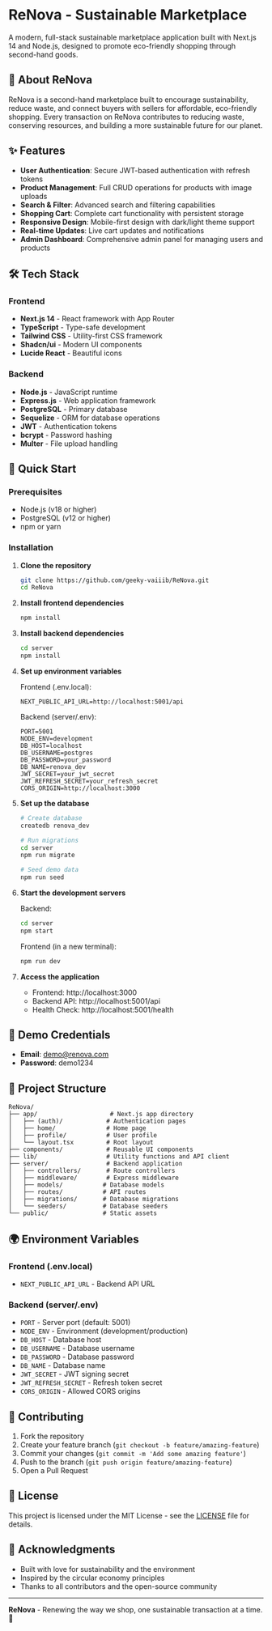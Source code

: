 # ReNova - Sustainable Marketplace

A modern, full-stack sustainable marketplace application built with Next.js 14 and Node.js, designed to promote eco-friendly shopping through second-hand goods.

## 🌱 About ReNova

ReNova is a second-hand marketplace built to encourage sustainability, reduce waste, and connect buyers with sellers for affordable, eco-friendly shopping. Every transaction on ReNova contributes to reducing waste, conserving resources, and building a more sustainable future for our planet.

## ✨ Features

- **User Authentication**: Secure JWT-based authentication with refresh tokens
- **Product Management**: Full CRUD operations for products with image uploads
- **Search & Filter**: Advanced search and filtering capabilities
- **Shopping Cart**: Complete cart functionality with persistent storage
- **Responsive Design**: Mobile-first design with dark/light theme support
- **Real-time Updates**: Live cart updates and notifications
- **Admin Dashboard**: Comprehensive admin panel for managing users and products

## 🛠️ Tech Stack

### Frontend
- **Next.js 14** - React framework with App Router
- **TypeScript** - Type-safe development
- **Tailwind CSS** - Utility-first CSS framework
- **Shadcn/ui** - Modern UI components
- **Lucide React** - Beautiful icons

### Backend
- **Node.js** - JavaScript runtime
- **Express.js** - Web application framework
- **PostgreSQL** - Primary database
- **Sequelize** - ORM for database operations
- **JWT** - Authentication tokens
- **bcrypt** - Password hashing
- **Multer** - File upload handling

## 🚀 Quick Start

### Prerequisites
- Node.js (v18 or higher)
- PostgreSQL (v12 or higher)
- npm or yarn

### Installation

1. **Clone the repository**
   ```bash
   git clone https://github.com/geeky-vaiiib/ReNova.git
   cd ReNova
   ```

2. **Install frontend dependencies**
   ```bash
   npm install
   ```

3. **Install backend dependencies**
   ```bash
   cd server
   npm install
   ```

4. **Set up environment variables**
   
   Frontend (.env.local):
   ```env
   NEXT_PUBLIC_API_URL=http://localhost:5001/api
   ```
   
   Backend (server/.env):
   ```env
   PORT=5001
   NODE_ENV=development
   DB_HOST=localhost
   DB_USERNAME=postgres
   DB_PASSWORD=your_password
   DB_NAME=renova_dev
   JWT_SECRET=your_jwt_secret
   JWT_REFRESH_SECRET=your_refresh_secret
   CORS_ORIGIN=http://localhost:3000
   ```

5. **Set up the database**
   ```bash
   # Create database
   createdb renova_dev
   
   # Run migrations
   cd server
   npm run migrate
   
   # Seed demo data
   npm run seed
   ```

6. **Start the development servers**
   
   Backend:
   ```bash
   cd server
   npm start
   ```
   
   Frontend (in a new terminal):
   ```bash
   npm run dev
   ```

7. **Access the application**
   - Frontend: http://localhost:3000
   - Backend API: http://localhost:5001/api
   - Health Check: http://localhost:5001/health

## 🔐 Demo Credentials

- **Email**: demo@renova.com
- **Password**: demo1234

## 📁 Project Structure

```
ReNova/
├── app/                    # Next.js app directory
│   ├── (auth)/            # Authentication pages
│   ├── home/              # Home page
│   ├── profile/           # User profile
│   └── layout.tsx         # Root layout
├── components/            # Reusable UI components
├── lib/                   # Utility functions and API client
├── server/                # Backend application
│   ├── controllers/       # Route controllers
│   ├── middleware/        # Express middleware
│   ├── models/           # Database models
│   ├── routes/           # API routes
│   ├── migrations/       # Database migrations
│   └── seeders/          # Database seeders
└── public/               # Static assets
```

## 🌍 Environment Variables

### Frontend (.env.local)
- `NEXT_PUBLIC_API_URL` - Backend API URL

### Backend (server/.env)
- `PORT` - Server port (default: 5001)
- `NODE_ENV` - Environment (development/production)
- `DB_HOST` - Database host
- `DB_USERNAME` - Database username
- `DB_PASSWORD` - Database password
- `DB_NAME` - Database name
- `JWT_SECRET` - JWT signing secret
- `JWT_REFRESH_SECRET` - Refresh token secret
- `CORS_ORIGIN` - Allowed CORS origins

## 🤝 Contributing

1. Fork the repository
2. Create your feature branch (`git checkout -b feature/amazing-feature`)
3. Commit your changes (`git commit -m 'Add some amazing feature'`)
4. Push to the branch (`git push origin feature/amazing-feature`)
5. Open a Pull Request

## 📄 License

This project is licensed under the MIT License - see the [LICENSE](LICENSE) file for details.

## 🙏 Acknowledgments

- Built with love for sustainability and the environment
- Inspired by the circular economy principles
- Thanks to all contributors and the open-source community

---

**ReNova** - Renewing the way we shop, one sustainable transaction at a time. 🌱

